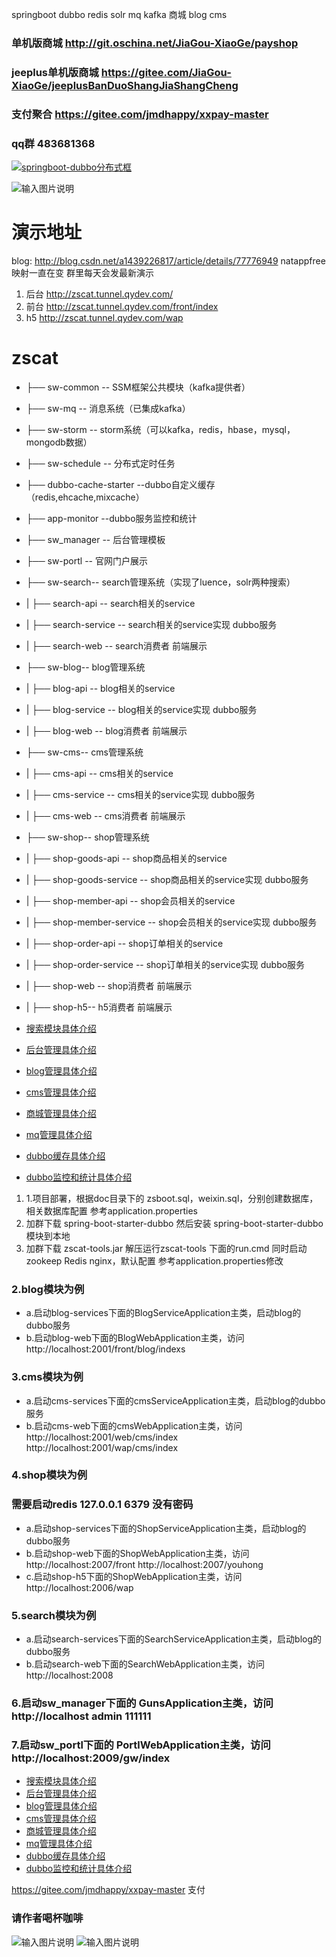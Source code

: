 springboot dubbo redis solr mq kafka 商城 blog cms
###  单机版商城  http://git.oschina.net/JiaGou-XiaoGe/payshop
###  jeeplus单机版商城 https://gitee.com/JiaGou-XiaoGe/jeeplusBanDuoShangJiaShangCheng
### 支付聚合 https://gitee.com/jmdhappy/xxpay-master 


### qq群 483681368

<a target="_blank" href="//shang.qq.com/wpa/qunwpa?idkey=a00f8452d401d9302d7f1fe04e77a5d2760824a9ed6bb77662d93fedfecb26d8"><img border="0" src="//pub.idqqimg.com/wpa/images/group.png" alt="springboot-dubbo分布式框" title="springboot-dubbo分布式框"></a>
 
![输入图片说明](https://git.oschina.net/uploads/images/2017/0830/111141_ed72ed26_134431.png "1504062698384.png")

# 演示地址
blog: http://blog.csdn.net/a1439226817/article/details/77776949
natappfree 映射一直在变  群里每天会发最新演示 

1. 后台 http://zscat.tunnel.qydev.com/
2. 前台 http://zscat.tunnel.qydev.com/front/index
3. h5 http://zscat.tunnel.qydev.com/wap

# zscat


- ├── sw-common -- SSM框架公共模块（kafka提供者）
- ├── sw-mq -- 消息系统（已集成kafka）
- ├── sw-storm -- storm系统（可以kafka，redis，hbase，mysql，mongodb数据）
- ├── sw-schedule -- 分布式定时任务
- ├── dubbo-cache-starter --dubbo自定义缓存（redis,ehcache,mixcache）
- ├── app-monitor --dubbo服务监控和统计
- ├── sw_manager -- 后台管理模板
- ├── sw-portl -- 官网门户展示
- ├── sw-search-- search管理系统（实现了luence，solr两种搜索）
- |    ├── search-api -- search相关的service
- |    ├── search-service -- search相关的service实现  dubbo服务
- |    ├── search-web -- search消费者 前端展示
- ├── sw-blog-- blog管理系统
- |    ├── blog-api -- blog相关的service
- |    ├── blog-service -- blog相关的service实现  dubbo服务
- |    ├── blog-web -- blog消费者 前端展示
- ├── sw-cms-- cms管理系统
- |    ├── cms-api -- cms相关的service
- |    ├── cms-service -- cms相关的service实现  dubbo服务
- |    ├── cms-web -- cms消费者 前端展示
- ├── sw-shop-- shop管理系统
- |    ├── shop-goods-api -- shop商品相关的service
- |    ├── shop-goods-service -- shop商品相关的service实现  dubbo服务
- |    ├── shop-member-api -- shop会员相关的service
- |    ├── shop-member-service -- shop会员相关的service实现  dubbo服务
- |    ├── shop-order-api -- shop订单相关的service
- |    ├── shop-order-service -- shop订单相关的service实现  dubbo服务
- |    ├── shop-web -- shop消费者 前端展示
- |    ├── shop-h5-- h5消费者 前端展示

- [搜索模块具体介绍](http://git.oschina.net/catshen/zscat_sw/blob/master/sw-search/README.md)
- [后台管理具体介绍](http://git.oschina.net/catshen/zscat_sw/tree/master/sw_manager/README.md)
- [blog管理具体介绍](http://git.oschina.net/catshen/zscat_sw/tree/master/sw_blog/README.md)
- [cms管理具体介绍](http://git.oschina.net/catshen/zscat_sw/tree/master/sw_cms/README.md)
- [商城管理具体介绍](http://git.oschina.net/catshen/zscat_sw/tree/master/sw_shop/README.md)
- [mq管理具体介绍](http://git.oschina.net/catshen/zscat_sw/tree/master/sw-mq/README.md)
- [dubbo缓存具体介绍](http://git.oschina.net/catshen/zscat_sw/tree/master/dubbo-cache-starter/README.md)
- [dubbo监控和统计具体介绍](http://git.oschina.net/catshen/zscat_sw/tree/master/dubbo-monitor/README.md)




1. 1.项目部署，根据doc目录下的 zsboot.sql，weixin.sql，分别创建数据库，相关数据库配置 参考application.properties
2. 加群下载 spring-boot-starter-dubbo 然后安装 spring-boot-starter-dubbo模块到本地
3. 加群下载 zscat-tools.jar  解压运行zscat-tools 下面的run.cmd 同时启动zookeep Redis nginx，默认配置 参考application.properties修改
### 2.blog模块为例  



- a.启动blog-services下面的BlogServiceApplication主类，启动blog的dubbo服务
- b.启动blog-web下面的BlogWebApplication主类，访问 http://localhost:2001/front/blog/indexs
### 3.cms模块为例 
 


- a.启动cms-services下面的cmsServiceApplication主类，启动blog的dubbo服务
- b.启动cms-web下面的cmsWebApplication主类，访问 http://localhost:2001/web/cms/index http://localhost:2001/wap/cms/index
### 4.shop模块为例  


### 需要启动redis 127.0.0.1 6379 没有密码
- a.启动shop-services下面的ShopServiceApplication主类，启动blog的dubbo服务
- b.启动shop-web下面的ShopWebApplication主类，访问  http://localhost:2007/front http://localhost:2007/youhong
- c.启动shop-h5下面的ShopWebApplication主类，访问 http://localhost:2006/wap 
### 5.search模块为例
  


- a.启动search-services下面的SearchServiceApplication主类，启动blog的dubbo服务
- b.启动search-web下面的SearchWebApplication主类，访问 http://localhost:2008
### 6.启动sw_manager下面的 GunsApplication主类，访问 http://localhost  admin  111111
### 7.启动sw_portl下面的 PortlWebApplication主类，访问 http://localhost:2009/gw/index



- [搜索模块具体介绍](http://git.oschina.net/catshen/zscat_sw/blob/master/sw-search/README.md)
- [后台管理具体介绍](http://git.oschina.net/catshen/zscat_sw/tree/master/sw_manager/README.md)
- [blog管理具体介绍](http://git.oschina.net/catshen/zscat_sw/tree/master/sw_blog/README.md)
- [cms管理具体介绍](http://git.oschina.net/catshen/zscat_sw/tree/master/sw_cms/README.md)
- [商城管理具体介绍](http://git.oschina.net/catshen/zscat_sw/tree/master/sw_shop/README.md)
- [mq管理具体介绍](http://git.oschina.net/catshen/zscat_sw/tree/master/sw-mq/README.md)
- [dubbo缓存具体介绍](http://git.oschina.net/catshen/zscat_sw/tree/master/dubbo-cache-starter/README.md)
- [dubbo监控和统计具体介绍](http://git.oschina.net/catshen/zscat_sw/tree/master/dubbo-monitor/README.md)





https://gitee.com/jmdhappy/xxpay-master 支付
###  请作者喝杯咖啡

![输入图片说明](https://git.oschina.net/uploads/images/2017/0829/203712_6694b4c1_134431.jpeg "weixin.jpg")
![输入图片说明](https://git.oschina.net/uploads/images/2017/0829/203723_5567bd56_134431.jpeg "alipay.jpg")